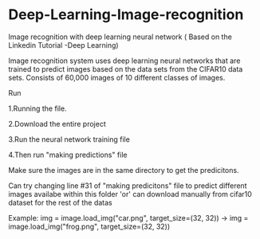 # Deep-Learning-Image-recognition
Image recognition with deep learning neural network ( Based on the Linkedin Tutorial -Deep Learning)


Image recognition system uses deep learning neural networks that are trained to predict images based on the data sets from the CIFAR10 data sets. Consists of 60,000 images of 10 different classes of images.




Run


1.Running the file.


2.Download the entire project


3.Run the neural network training file


4.Then run "making predictions" file 



Make sure the images are in the same directory to get the predicitons. 

Can try changing line #31 of "making predicitons" file to predict different images availabe within this folder 'or' can download manually from cifar10 dataset for the rest of the datas


Example:
img = image.load_img("car.png", target_size=(32, 32))   ->   img = image.load_img("frog.png", target_size=(32, 32))

